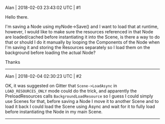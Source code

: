Alan | 2018-02-03 23:43:02 UTC | #1

Hello there.

I'm saving a Node using myNode->Save() and I want to load that at runtime, however, I would like to make sure the resources referenced in that Node are loaded/cached before instantiating it into the Scene, is there a way to do that or should I do it manually by looping the Components of the Node when I'm saving it and storing the Resources separately so I load them on the background before loading the actual Node?

Thanks

-------------------------

Alan | 2018-02-04 02:30:23 UTC | #2

OK, it was suggested on Gitter that `Scene->LoadAsync` in `LOAD_RESOURCES_ONLY` mode could do the trick, and apparently the PreloadResources calls `BackgroundLoadResource` so I guess I could simply use Scenes for that, before saving a Node I move it to another Scene and to load it back I could load the Scene using Async and wait for it to fully load before instantiating the Node in my main Scene.

-------------------------

